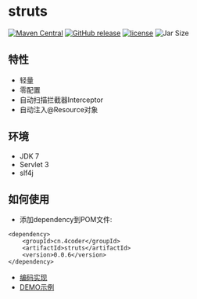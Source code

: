 # struts
[![Maven Central](https://maven-badges.herokuapp.com/maven-central/cn.4coder/struts/badge.svg)](https://maven-badges.herokuapp.com/maven-central/cn.4coder/struts/)
[![GitHub release](https://img.shields.io/github/release/yydf/struts.svg)](https://github.com/yydf/struts/releases)
[![license](https://img.shields.io/github/license/mashape/apistatus.svg)](https://raw.githubusercontent.com/yydf/struts/master/LICENSE)
![Jar Size](https://img.shields.io/badge/jar--size-57.0k-blue.svg)

特性
-------------------------
* 轻量
* 零配置
* 自动扫描拦截器Interceptor
* 自动注入@Resource对象

环境
-------------
- JDK 7
- Servlet 3
- slf4j

如何使用
-----------------------
* 添加dependency到POM文件:

```
<dependency>
    <groupId>cn.4coder</groupId>
    <artifactId>struts</artifactId>
    <version>0.0.6</version>
</dependency>
```
* [编码实现](https://gitee.com/yydf/easystruts-xjcy/wikis/pages)
* [DEMO示例](https://gitee.com/yydf/easystruts-xjcy/blob/master/demo.zip)

